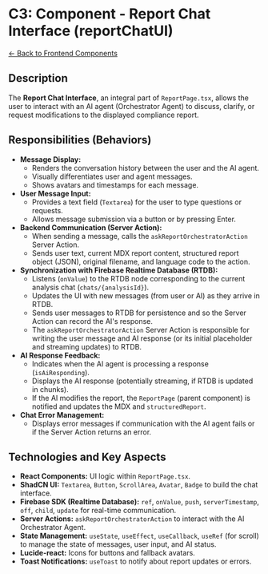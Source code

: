 
# C3: Component - Report Chat Interface (reportChatUI)

[<- Back to Frontend Components](./../01-frontend-app-components.md)

## Description

The **Report Chat Interface**, an integral part of `ReportPage.tsx`, allows the user to interact with an AI agent (Orchestrator Agent) to discuss, clarify, or request modifications to the displayed compliance report.

## Responsibilities (Behaviors)

*   **Message Display:**
    *   Renders the conversation history between the user and the AI agent.
    *   Visually differentiates user and agent messages.
    *   Shows avatars and timestamps for each message.
*   **User Message Input:**
    *   Provides a text field (`Textarea`) for the user to type questions or requests.
    *   Allows message submission via a button or by pressing Enter.
*   **Backend Communication (Server Action):**
    *   When sending a message, calls the `askReportOrchestratorAction` Server Action.
    *   Sends user text, current MDX report content, structured report object (JSON), original filename, and language code to the action.
*   **Synchronization with Firebase Realtime Database (RTDB):**
    *   Listens (`onValue`) to the RTDB node corresponding to the current analysis chat (`chats/{analysisId}`).
    *   Updates the UI with new messages (from user or AI) as they arrive in RTDB.
    *   Sends user messages to RTDB for persistence and so the Server Action can record the AI's response.
    *   The `askReportOrchestratorAction` Server Action is responsible for writing the user message and AI response (or its initial placeholder and streaming updates) to RTDB.
*   **AI Response Feedback:**
    *   Indicates when the AI agent is processing a response (`isAiResponding`).
    *   Displays the AI response (potentially streaming, if RTDB is updated in chunks).
    *   If the AI modifies the report, the `ReportPage` (parent component) is notified and updates the MDX and `structuredReport`.
*   **Chat Error Management:**
    *   Displays error messages if communication with the AI agent fails or if the Server Action returns an error.

## Technologies and Key Aspects

*   **React Components:** UI logic within `ReportPage.tsx`.
*   **ShadCN UI:** `Textarea`, `Button`, `ScrollArea`, `Avatar`, `Badge` to build the chat interface.
*   **Firebase SDK (Realtime Database):** `ref`, `onValue`, `push`, `serverTimestamp`, `off`, `child`, `update` for real-time communication.
*   **Server Actions:** `askReportOrchestratorAction` to interact with the AI Orchestrator Agent.
*   **State Management:** `useState`, `useEffect`, `useCallback`, `useRef` (for scroll) to manage the state of messages, user input, and AI status.
*   **Lucide-react:** Icons for buttons and fallback avatars.
*   **Toast Notifications:** `useToast` to notify about report updates or errors.

    